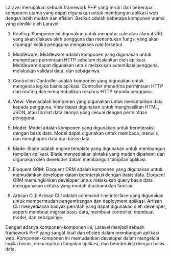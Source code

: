 

Laravel merupakan sebuah framework PHP yang terdiri dari beberapa komponen utama yang dapat digunakan untuk membangun aplikasi web dengan lebih mudah dan efisien. Berikut adalah beberapa komponen utama yang dimiliki oleh Laravel:

1. Routing: Komponen ini digunakan untuk mengatur rute atau alamat URL yang akan diakses oleh pengguna dan menentukan fungsi yang akan dipanggil ketika pengguna mengakses rute tersebut.

2. Middleware: Middleware adalah komponen yang digunakan untuk memproses permintaan HTTP sebelum dijalankan oleh aplikasi. Middleware dapat digunakan untuk melakukan autentikasi pengguna, melakukan validasi data, dan sebagainya.

3. Controller: Controller adalah komponen yang digunakan untuk mengelola logika bisnis aplikasi. Controller menerima permintaan HTTP dari routing dan mengembalikan respons HTTP kepada pengguna.

4. View: View adalah komponen yang digunakan untuk menampilkan data kepada pengguna. View dapat digunakan untuk menghasilkan HTML, JSON, atau format data lainnya yang sesuai dengan permintaan pengguna.

5. Model: Model adalah komponen yang digunakan untuk berinteraksi dengan basis data. Model dapat digunakan untuk membaca, menulis, dan menghapus data dari basis data.

6. Blade: Blade adalah engine template yang digunakan untuk membangun tampilan aplikasi. Blade menyediakan sintaks yang mudah dipahami dan digunakan oleh developer dalam membangun tampilan aplikasi.

7. Eloquent ORM: Eloquent ORM adalah komponen yang digunakan untuk memudahkan developer dalam berinteraksi dengan basis data. Eloquent ORM memungkinkan developer untuk melakukan query basis data menggunakan sintaks yang mudah dipahami dan familiar.

8. Artisan CLI: Artisan CLI adalah command-line interface yang digunakan untuk mempermudah pengembangan dan deployment aplikasi. Artisan CLI menyediakan banyak perintah yang dapat digunakan oleh developer, seperti membuat migrasi basis data, membuat controller, membuat model, dan sebagainya.

Dengan adanya komponen-komponen ini, Laravel menjadi sebuah framework PHP yang sangat kuat dan efisien dalam membangun aplikasi web. Komponen-komponen ini memudahkan developer dalam mengelola logika bisnis, menampilkan tampilan aplikasi, dan berinteraksi dengan basis data.
